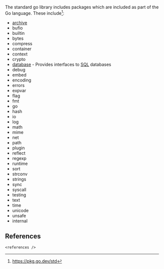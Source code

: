The standard go library includes packages which are included as part of
the Go language. These include[^1]:

-   [archive](Go_standard_library/archive "wikilink")
-   bufio
-   builtin
-   bytes
-   compress
-   container
-   context
-   crypto
-   [database](Go_standard_library/database "wikilink") - Provides
    interfaces to [SQL](SQL "wikilink") databases
-   debug
-   embed
-   encoding
-   errors
-   expvar
-   flag
-   fmt
-   go
-   hash
-   io
-   log
-   math
-   mime
-   net
-   path
-   plugin
-   reflect
-   regexp
-   runtime
-   sort
-   strconv
-   strings
-   sync
-   syscall
-   testing
-   text
-   time
-   unicode
-   unsafe
-   internal

## References

```{=html}
<references />
```

[^1]: <https://pkg.go.dev/std>
